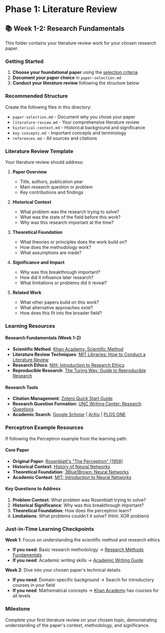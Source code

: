 # Phase 1: Literature Review

## 📚 Week 1-2: Research Fundamentals

This folder contains your literature review work for your chosen research paper.

### Getting Started

1. **Choose your foundational paper** using the [selection criteria](https://averagejoeslab.com/docs/intro#how-to-choose-your-starting-paper)
2. **Document your paper choice** in `paper-selection.md`
3. **Conduct your literature review** following the structure below

### Recommended Structure

Create the following files in this directory:

- `paper-selection.md` - Document why you chose your paper
- `literature-review.md` - Your comprehensive literature review
- `historical-context.md` - Historical background and significance
- `key-concepts.md` - Important concepts and terminology
- `references.md` - All sources and citations

### Literature Review Template

Your literature review should address:

1. **Paper Overview**
   - Title, authors, publication year
   - Main research question or problem
   - Key contributions and findings

2. **Historical Context**
   - What problem was the research trying to solve?
   - What was the state of the field before this work?
   - Why was this research important at the time?

3. **Theoretical Foundation**
   - What theories or principles does the work build on?
   - How does the methodology work?
   - What assumptions are made?

4. **Significance and Impact**
   - Why was this breakthrough important?
   - How did it influence later research?
   - What limitations or problems did it reveal?

5. **Related Work**
   - What other papers build on this work?
   - What alternative approaches exist?
   - How does this fit into the broader field?

### Learning Resources

#### Research Fundamentals (Week 1-2)
- **Scientific Method**: [Khan Academy: Scientific Method](https://www.khanacademy.org/science/biology/intro-to-biology/science-of-biology/a/the-science-of-biology)
- **Literature Review Techniques**: [MIT Libraries: How to Conduct a Literature Review](https://libguides.mit.edu/c.php?g=175963&p=1158594)
- **Research Ethics**: [NIH: Introduction to Research Ethics](https://www.niehs.nih.gov/research/resources/bioethics/whatis/)
- **Reproducible Research**: [The Turing Way: Guide to Reproducible Research](https://the-turing-way.netlify.app/reproducible-research/reproducible-research.html)

#### Research Tools
- **Citation Management**: [Zotero Quick Start Guide](https://www.zotero.org/support/quick_start_guide)
- **Research Question Formation**: [UNC Writing Center: Research Questions](https://writingcenter.unc.edu/tips-and-tools/research-questions/)
- **Academic Search**: [Google Scholar](https://scholar.google.com/) | [ArXiv](https://arxiv.org/) | [PLOS ONE](https://journals.plos.org/plosone/)

### Perceptron Example Resources

If following the Perceptron example from the learning path:

#### Core Paper
- **Original Paper**: [Rosenblatt's "The Perceptron" (1958)](https://psycnet.apa.org/record/1959-09865-001)
- **Historical Context**: [History of Neural Networks](https://cs.stanford.edu/people/eroberts/courses/soco/projects/neural-networks/History/history1.html)
- **Theoretical Foundation**: [3Blue1Brown: Neural Networks](https://www.youtube.com/playlist?list=PLZHQObOWTQDNU6R1_67000Dx_ZCJB-3pi)
- **Academic Context**: [MIT: Introduction to Neural Networks](https://ocw.mit.edu/courses/brain-and-cognitive-sciences/9-641j-introduction-to-neural-networks-spring-2005/)

#### Key Questions to Address
1. **Problem Context**: What problem was Rosenblatt trying to solve?
2. **Historical Significance**: Why was this breakthrough important?
3. **Theoretical Foundation**: How does the perceptron learn?
4. **Limitations**: What problems couldn't it solve? (Hint: XOR problem)

### Just-in-Time Learning Checkpoints

**Week 1**: Focus on understanding the scientific method and research ethics
- **If you need**: Basic research methodology → [Research Methods Fundamentals](https://www.coursera.org/learn/research-methods)
- **If you need**: Academic writing skills → [Academic Writing Guide](https://writingcenter.unc.edu/tips-and-tools/)

**Week 2**: Dive into your chosen paper's technical details
- **If you need**: Domain-specific background → Search for introductory courses in your field
- **If you need**: Mathematical concepts → [Khan Academy](https://www.khanacademy.org/) has courses for all levels

### Milestone

Complete your first literature review on your chosen topic, demonstrating understanding of the paper's context, methodology, and significance.
